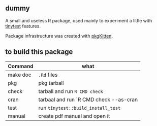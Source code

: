 ## dummy

A small and useless R package, used mainly to experiment a little with [tinytest](https://github.com/markvanderloo/tinytest) features.

Package infrastructure was created with [pkgKitten](https://cran.r-project.org/package=pkgKitten).

## to build this package


| Command               |  what                                  |
|-----------------------|----------------------------------------|
| make doc              |  `.Rd` files                           |
| pkg                   |  pkg tarball                           |
| check                 | tarball and run `R CMD check`          |
| cran                  | tarbaal and run `R CMD check --as-cran |
| test                  | run `tinytest::build_install_test`     |
| manual                | create pdf manual and open it          |

